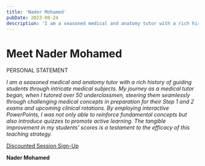 ```yaml
---
title: 'Nader Mohamed'
pubDate: 2023-08-24
description: 'I am a seasoned medical and anatomy tutor with a rich history of guiding students through intricate medical subjects. My journey as a medical tutor began,.'
---
```


# Meet Nader Mohamed

PERSONAL STATEMENT

_I am a seasoned medical and anatomy tutor with a rich history of guiding students through intricate medical subjects. My journey as a medical tutor began, when I tutored over 50 underclassmen, steering them seamlessly through challenging medical concepts in preparation for their Step 1 and 2 exams and upcoming clinical rotations. By employing interactive PowerPoints, I was not only able to reinforce fundamental concepts but also introduce quizzes to promote active learning. The tangible improvement in my students' scores is a testament to the efficacy of this teaching strategy._

[Discounted Session Sign-Up](/purchase-discounted-session/)

**Nader Mohamed**

